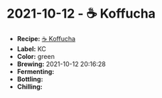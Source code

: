# 2021-10-12 - ☕️ Koffucha

* **Recipe:** [☕️ Koffucha](../../recipes/koffucha.md)
* **Label:** KC
* **Color:** green
* **Brewing:** 2021-10-12 20:16:28
* **Fermenting:**
* **Bottling:**
* **Chilling:**
